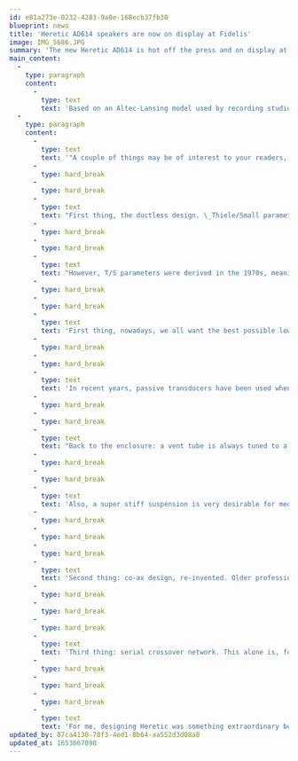 ```yaml
---
id: e81a273e-0232-4283-9a0e-168ecb37fb30
blueprint: news
title: 'Heretic AD614 speakers are now on display at Fidelis'
image: IMG_5686.JPG
summary: 'The new Heretic AD614 is hot off the press and on display at Fidelis. After garnering a ton of positive commentary at the recent Axpona show in Chicago, and a stellar review from Jeff Dorgay at Tone Publications, we are very much enjoying this unique looking/sounding speaker from north of the border in Canada - stop by and give them a listen!'
main_content:
  -
    type: paragraph
    content:
      -
        type: text
        text: 'Based on an Altec-Lansing model used by recording studios in the 1960''s (think Abby Road & The Beatles). Please see the following comments from Robert, the speakers designer -'
  -
    type: paragraph
    content:
      -
        type: text
        text: '"A couple of things may be of interest to your readers, and I will let you decide if pertinent or not as I may get a bit too arcane :)'
      -
        type: hard_break
      -
        type: hard_break
      -
        type: text
        text: "First thing, the ductless design. \_Thiele/Small parameters are used to predict and accurately simulate low frequency behavior of transducers in closed and vented box. These days, all designers (including me) use software simulation in the development of loudspeaker enclosures."
      -
        type: hard_break
      -
        type: hard_break
      -
        type: text
        text: "However, T/S parameters were derived in the 1970s, meaning that Altec designers, when designing the 614 and 612 (1940 something) « utility cabinets » , which are ported, used another method to calculate vent area relative to enclosure volume. I found this fascinating, and decided 3 years ago to investigate, out of curiosity, what was happening. \_"
      -
        type: hard_break
      -
        type: hard_break
      -
        type: text
        text: 'First thing, nowadays, we all want the best possible low frequency extension in the smallest air volume and most contemporary speakers use vented boxes with transducers designed especially for this. This is usually a tube in a box, and by adjusting area and length (along with enclosure volumes and transducer''s T/S parameters), the box is tuned to « load » the transducer at the lowest possible frequency. Loading happens when the air in the box opposes the cone motion, and at this point (the tuning frequency), the cone motion is nil and vent output is maximal. Below that frequency, the driver is unloaded, moves a lot, yet produces no sound, because the air pressure just escapes the port, out of phase with the driver, creating an acoustic short-circuit.'
      -
        type: hard_break
      -
        type: hard_break
      -
        type: text
        text: 'In recent years, passive transducers have been used when we want to tune a box to a lower frequency that would be practical with a tube (i-e, the tube is too long to fit in the box). This means that modern drivers are made to work in small boxes and generate ample LF. And accuracy in the mid-band is often sacrificed (I’d say always) a consequence of the quest for LF, because in order to allow a small transducer to resonate at - very - low frequency, the cone must be heavy. I simplify a bit, but think of a 1973 Buick Electra hitting potholes, versus a Lotus formula car… The Buick will resonate at very low frequency - and take a long time to settle, but won’t handle as well as the Lotus. As you can guess, the Lotus is a lot stiffer.'
      -
        type: hard_break
      -
        type: hard_break
      -
        type: text
        text: "Back to the enclosure: a vent tube is always tuned to a specific frequency, say 42 Hz. \_I found out, using simulation, that a ductless vent (such as the old Altec) is not precisely tuned. In fact, it is tuned to a much broader frequency band, which is highly desirable: \_no « one-note » bass."
      -
        type: hard_break
      -
        type: hard_break
      -
        type: text
        text: 'Also, a super stiff suspension is very desirable for medium (vocal range) definition. Think Lotus. So, if you accept the notion of a big transducer, a big box and ductless designs, something interesting is possible: musicality. That is Heretic.'
      -
        type: hard_break
      -
        type: hard_break
      -
        type: hard_break
      -
        type: text
        text: 'Second thing: co-ax design, re-invented. Older professional coax drivers such as Altec 604 (and others) use a compression driver mounted in the woofer voice coil. The downside is the compression driver, which has a large dome (usually 3 to 4 inches). In the Heretic, the dome is quite small, almost as small as a modern tweeter, yet, it is horn loaded by a short aluminum horn, itself loaded with the woofer''s membrane, acting as a waveguide. Smaller dome means smaller mass, means higher resonant frequency (think Lotus), means very good extension - much better than older Altec 604 for example.'
      -
        type: hard_break
      -
        type: hard_break
      -
        type: hard_break
      -
        type: text
        text: 'Third thing: serial crossover network. This alone is, for the designer, guaranteed headache. Because the woofer and tweeter are connected in series, the network logic is inverted. If you want to fix something in the high frequencies, you must act on the LF section. It like writing with your left hand in front of a mirror. Yet, when (and if) you get it right, it has a level of coherency not possible to achieve with normal parrallel networks used in 99% of all loudspeakers. '
      -
        type: hard_break
      -
        type: hard_break
      -
        type: hard_break
      -
        type: text
        text: 'For me, designing Heretic was something extraordinary because it opened up a box of ideas that was shut and sealed somewhere in the 1970s, when acoustic suspension was the « in » thing. For me, performance and musicality are two sides of a same token. Along with low mass and tight handling. That’s heretic."'
updated_by: 87ca4130-78f3-4ed1-8b64-aa552d3d08a8
updated_at: 1653667098
---
```

